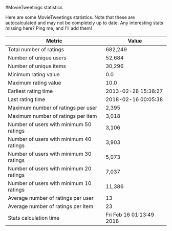 #MovieTweetings statistics

Here are some MovieTweetings statistics. Note that these are autocalculated and may not be completely up to date. Any interesting stats missing here? Ping me, and I'll add them!

Metric | Value
--- | ---
Total number of ratings                 | 682,249
Number of unique users                  | 52,684
Number of unique items                  | 30,296
Minimum rating value                    | 0.0
Maximum rating value                    | 10.0
Earliest rating time                    | 2013-02-28 15:38:27
Last rating time                        | 2018-02-16 00:05:38
Maximum number of ratings per user      | 2,395
Maximum number of ratings per item      | 3,018
Number of users with minimum 50 ratings | 3,106
Number of users with minimum 40 ratings | 3,903
Number of users with minimum 30 ratings | 5,073
Number of users with minimum 20 ratings | 7,037
Number of users with minimum 10 ratings | 11,386
Average number of ratings per user      | 13
Average number of ratings per item      | 23
Stats calculation time                  | Fri Feb 16 01:13:49 2018

